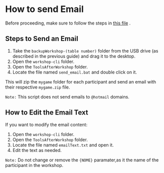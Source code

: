 # How to send Email

Before proceeding, make sure to follow the steps in [this file](./HowToCopyRepoWorkshopToUsb.md) .

## Steps to Send an Email

1. Take the `backupWorkshop-(table number)` folder from the USB drive (as described in the previous guide) and drag it to the desktop.
2. Open the `workshop-cli` folder.
3. Open the `ToolsAfterWorkshop` folder.
4. Locate the file named `send_email.bat` and double click on it.

This will zip the `mygame` folder for each participant and send an email with their respective `mygame.zip` file.

`Note:` This script does not send emails to `@hotmail` domains.

## How to Edit the Email Text

If you want to modify the email content:

1. Open the `workshop-cli` folder.
2. Open the `ToolsAfterWorkshop` folder.
3. Locate the file named `emailText.txt` and open it.
4. Edit the text as needed.

`Note:` Do not change or remove the `{NOME}` paramater,as it the name of the participant in the workshop.